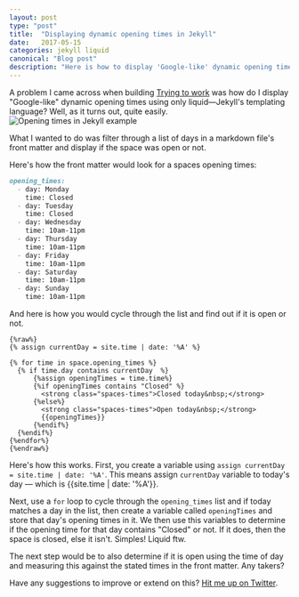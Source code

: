 ```yaml
--- 
layout: post 
type: "post" 
title:  "Displaying dynamic opening times in Jekyll" 
date:   2017-05-15 
categories: jekyll liquid 
canonical: "Blog post" 
description: "Here is how to display 'Google-like' dynamic opening times using liquid, Jekyll's templating language." 
--- 
```

 
A problem I came across when building [Trying to work](//tryingtowork.in) was how do I display "Google-like" dynamic opening times using only liquid&mdash;Jekyll's templating language? Well, as it turns out, quite easily. 
![Opening times in Jekyll example]({{site.baseurl}}/images/established.png) 
 
What I wanted to do was filter through a list of days in a markdown file's front matter and display if the space was open or not. 
 
Here's how the front matter would look for a spaces opening times: 
 
```markdown 
opening_times: 
  - day: Monday 
    time: Closed 
  - day: Tuesday 
    time: Closed 
  - day: Wednesday 
    time: 10am-11pm 
  - day: Thursday 
    time: 10am-11pm 
  - day: Friday 
    time: 10am-11pm 
  - day: Saturday 
    time: 10am-11pm 
  - day: Sunday 
    time: 10am-11pm 
``` 
 
And here is how you would cycle through the list and find out if it is open or not. 
 
```liquid 
{%raw%} 
{% assign currentDay = site.time | date: '%A' %} 
 
{% for time in space.opening_times %} 
  {% if time.day contains currentDay  %} 
      {%assign openingTimes = time.time%} 
      {%if openingTimes contains "Closed" %} 
        <strong class="spaces-times">Closed today&nbsp;</strong> 
      {%else%} 
        <strong class="spaces-times">Open today&nbsp;</strong> 
        {{openingTimes}} 
      {%endif%} 
  {%endif%} 
{%endfor%} 
{%endraw%} 
``` 
 
Here's how this works. First, you create a variable using `assign currentDay = site.time | date: '%A'`. This means assign `currentDay` variable to today's day &mdash; which is {{site.time | date: '%A'}}. 
 
Next, use a `for` loop to cycle through the `opening_times` list and if today matches a day in the list, then create a variable called `openingTimes` and store that day's opening times in it. We then use this variables to determine if the opening time for that day contains "Closed" or not. If it does, then the space is closed, else it isn't. Simples! Liquid ftw. 
 
The next step would be to also determine if it is open using the time of day and measuring this against the stated times in the front matter. Any takers? 
 
Have any suggestions to improve or extend on this? [Hit me up on Twitter]({{site.social.twitter.url}}{{site.social.twitter.username}}).